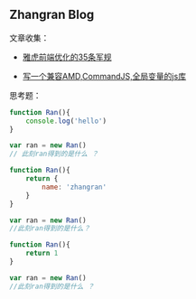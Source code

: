 ## Zhangran Blog

文章收集：

* [雅虎前端优化的35条军规](http://www.cnblogs.com/xianyulaodi/p/5755079.html)

* [写一个兼容AMD,CommandJS,全局变量的js库](https://75team.com/post/%E8%AF%91%E7%A5%9E%E9%A9%AC%E6%98%AFamd-commonjs-umd.html)


思考题：


``` javascript
function Ran(){
    console.log('hello')
}

var ran = new Ran()
// 此刻ran得到的是什么 ？

function Ran(){
    return {
        name: 'zhangran'
    }
}

var ran = new Ran()
//此刻ran得到的是什么？

function Ran(){
    return 1
}

var ran = new Ran()
//此刻ran得到的是什么 ？
```
